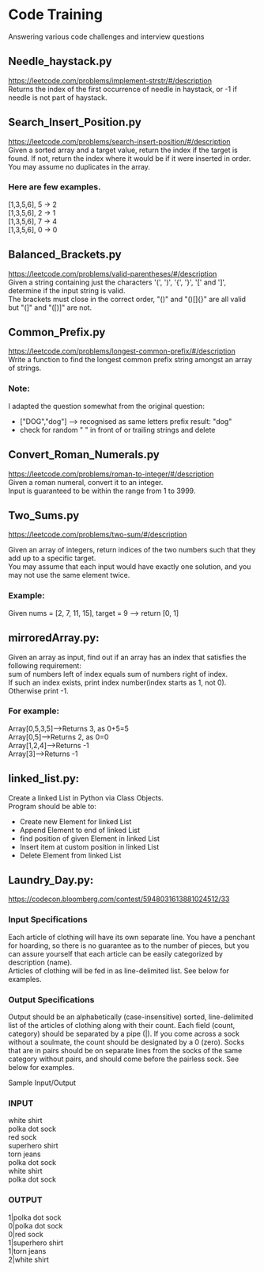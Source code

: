 # Code Training
Answering various code challenges and interview questions

## Needle_haystack.py
https://leetcode.com/problems/implement-strstr/#/description  
Returns the index of the first occurrence of needle in haystack, or -1 if needle is not part of haystack.  

## Search_Insert_Position.py
https://leetcode.com/problems/search-insert-position/#/description  
Given a sorted array and a target value, return the index if the target is found. If not, return the index where it would be if it were inserted in order.  
You may assume no duplicates in the array.  

### Here are few examples.  
[1,3,5,6], 5 → 2  
[1,3,5,6], 2 → 1  
[1,3,5,6], 7 → 4  
[1,3,5,6], 0 → 0  

## Balanced_Brackets.py
https://leetcode.com/problems/valid-parentheses/#/description  
Given a string containing just the characters '(', ')', '{', '}', '[' and ']', determine if the input string is valid.  
The brackets must close in the correct order, "()" and "()[]{}" are all valid but "(]" and "([)]" are not.  

## Common_Prefix.py
https://leetcode.com/problems/longest-common-prefix/#/description  
Write a function to find the longest common prefix string amongst an array of strings.  
### Note:  
I adapted the question somewhat from the original question:  
+ ["DOG","dog"] --> recognised as same letters prefix result: "dog"
+ check for random " " in front of or trailing strings and delete


## Convert_Roman_Numerals.py
https://leetcode.com/problems/roman-to-integer/#/description  
Given a roman numeral, convert it to an integer.  
Input is guaranteed to be within the range from 1 to 3999.  

## Two_Sums.py
https://leetcode.com/problems/two-sum/#/description

Given an array of integers, return indices of the two numbers such that they add up to a specific target.  
You may assume that each input would have exactly one solution, and you may not use the same element twice.  

### Example:
Given nums = [2, 7, 11, 15], target = 9 --> return [0, 1]

## mirroredArray.py:

Given an array as input, find out if an array has an index that satisfies the following requirement:  
sum of numbers left of index equals sum of numbers right of index.  
If such an index exists, print index number(index starts as 1, not 0). Otherwise print -1.  

### For example:

Array[0,5,3,5]-->Returns 3, as 0+5=5  
Array[0,5]-->Returns 2, as 0=0  
Array[1,2,4]-->Returns -1  
Array[3]-->Returns -1  

## linked_list.py:

Create a linked List in Python via Class Objects.  
Program should be able to:  

+ Create new Element for linked List
+ Append Element to end of linked List
+ find position of given Element in linked List
+ Insert item at custom position in linked List
+ Delete Element from linked List

## Laundry_Day.py:
https://codecon.bloomberg.com/contest/5948031613881024512/33

### Input Specifications

Each article of clothing will have its own separate line. You have a penchant for hoarding, so there is no guarantee as to the number of pieces, but you can assure yourself that each article can be easily categorized by description (name).  
Articles of clothing will be fed in as line-delimited list. See below for examples.  

### Output Specifications

Output should be an alphabetically (case-insensitive) sorted, line-delimited list of the articles of clothing along with their count. Each field (count, category) should be separated by a pipe (|). If you come across a sock without a soulmate, the count should be designated by a 0 (zero). Socks that are in pairs should be on separate lines from the socks of the same category without pairs, and should come before the pairless sock. See below for examples.

Sample Input/Output

### INPUT
white shirt    
polka dot sock    
red sock  
superhero shirt  
torn jeans  
polka dot sock  
white shirt  
polka dot sock  


### OUTPUT
1|polka dot sock  
0|polka dot sock    
0|red sock  
1|superhero shirt  
1|torn jeans  
2|white shirt  
